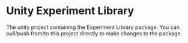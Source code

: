# Unity Experiment Library

The unity project containing the Experiment Library package.
You can pull/push from/to this project directly to make changes to the package.
